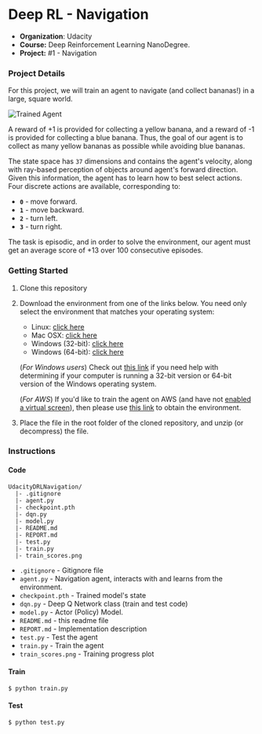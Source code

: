 [//]: # (Image References)

[image1]: https://user-images.githubusercontent.com/10624937/42135619-d90f2f28-7d12-11e8-8823-82b970a54d7e.gif "Trained Agent"

# Deep RL - Navigation
- **Organization**: Udacity
- **Course:** Deep Reinforcement Learning NanoDegree.
- **Project:** #1 - Navigation

### Project Details

For this project, we will train an agent to navigate (and collect bananas!) in a large, square world.  

![Trained Agent][image1]

A reward of +1 is provided for collecting a yellow banana, and a reward of -1 is provided for collecting a blue banana.  Thus, the goal of our agent is to collect as many yellow bananas as possible while avoiding blue bananas.  

The state space has `37` dimensions and contains the agent's velocity, along with ray-based perception of objects around agent's forward direction.  Given this information, the agent has to learn how to best select actions.  Four discrete actions are available, corresponding to:
- **`0`** - move forward.
- **`1`** - move backward.
- **`2`** - turn left.
- **`3`** - turn right.

The task is episodic, and in order to solve the environment, our agent must get an average score of +13 over 100 consecutive episodes.

### Getting Started
1. Clone this repository
2. Download the environment from one of the links below.  You need only select the environment that matches your operating system:
    - Linux: [click here](https://s3-us-west-1.amazonaws.com/udacity-drlnd/P1/Banana/Banana_Linux.zip)
    - Mac OSX: [click here](https://s3-us-west-1.amazonaws.com/udacity-drlnd/P1/Banana/Banana.app.zip)
    - Windows (32-bit): [click here](https://s3-us-west-1.amazonaws.com/udacity-drlnd/P1/Banana/Banana_Windows_x86.zip)
    - Windows (64-bit): [click here](https://s3-us-west-1.amazonaws.com/udacity-drlnd/P1/Banana/Banana_Windows_x86_64.zip)
    
    (_For Windows users_) Check out [this link](https://support.microsoft.com/en-us/help/827218/how-to-determine-whether-a-computer-is-running-a-32-bit-version-or-64) if you need help with determining if your computer is running a 32-bit version or 64-bit version of the Windows operating system.

    (_For AWS_) If you'd like to train the agent on AWS (and have not [enabled a virtual screen](https://github.com/Unity-Technologies/ml-agents/blob/master/docs/Training-on-Amazon-Web-Service.md)), then please use [this link](https://s3-us-west-1.amazonaws.com/udacity-drlnd/P1/Banana/Banana_Linux_NoVis.zip) to obtain the environment.

3. Place the file in the root folder of the cloned repository, and unzip (or decompress) the file. 

### Instructions

#### Code
```
UdacityDRLNavigation/
  |- .gitignore
  |- agent.py
  |- checkpoint.pth
  |- dqn.py
  |- model.py
  |- README.md
  |- REPORT.md
  |- test.py
  |- train.py
  |- train_scores.png
```

- `.gitignore` - Gitignore file
- `agent.py` - Navigation agent, interacts with and learns from the environment.
- `checkpoint.pth` - Trained model's state
- `dqn.py` - Deep Q Network class (train and test code)
- `model.py` - Actor (Policy) Model.
- `README.md` - this readme file
- `REPORT.md` - Implementation description
- `test.py` - Test the agent
- `train.py` - Train the agent
- `train_scores.png` - Training progress plot 

#### Train
```shell script
$ python train.py
```

#### Test
```shell script
$ python test.py
```

